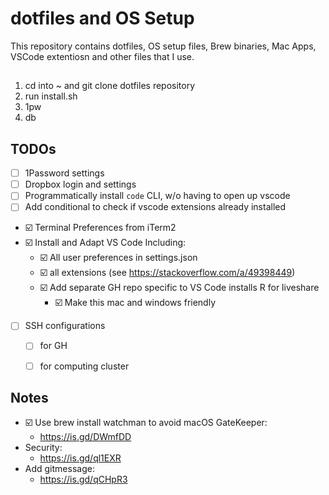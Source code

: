 # dotfiles and OS Setup

This repository contains dotfiles, OS setup files, Brew binaries, Mac Apps, VSCode extentiosn and other files that I use. 

## 

1) cd into ~ and git clone dotfiles repository
2) run install.sh
3) 1pw
4) db


## TODOs
- [ ] 1Password settings
- [ ] Dropbox login and settings
- [ ] Programmatically install `code` CLI, w/o having to open up vscode
- [ ] Add conditional to check if vscode extensions already installed
- :ballot_box_with_check: Terminal Preferences from iTerm2
- :ballot_box_with_check: Install and Adapt VS Code Including:
    - :ballot_box_with_check: All user preferences in settings.json
    - :ballot_box_with_check: all extensions (see https://stackoverflow.com/a/49398449)
    - :ballot_box_with_check: Add separate GH repo specific to VS Code installs R for liveshare
        - :ballot_box_with_check: Make this mac and windows friendly
- [ ] SSH configurations
    - [ ] for GH
    - [ ] for computing cluster


## Notes 

- :ballot_box_with_check: Use brew install watchman to avoid macOS GateKeeper: 
    - https://is.gd/DWmfDD
- Security:
    - https://is.gd/ql1EXR
- Add gitmessage: 
    - https://is.gd/qCHpR3